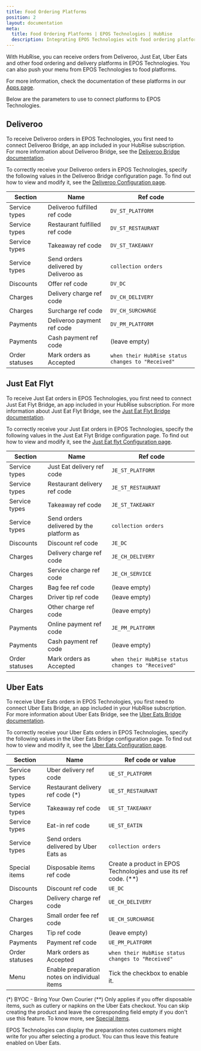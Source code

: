 ```yaml
---
title: Food Ordering Platforms
position: 2
layout: documentation
meta:
  title: Food Ordering Platforms | EPOS Technologies | HubRise
  description: Integrating EPOS Technologies with food ordering platforms requires you to specify particular ref codes in the configuration page of the delivery platform bridge.
---
```


With HubRise, you can receive orders from Deliveroo, Just Eat, Uber Eats and other food ordering and delivery platforms in EPOS Technologies. You can also push your menu from EPOS Technologies to food platforms.

For more information, check the documentation of these platforms in our [Apps page](/apps/food-ordering-platforms).

Below are the parameters to use to connect platforms to EPOS Technologies.

## Deliveroo

To receive Deliveroo orders in EPOS Technologies, you first need to connect Deliveroo Bridge, an app included in your HubRise subscription. For more information about Deliveroo Bridge, see the [Deliveroo Bridge documentation](/apps/deliveroo).

To correctly receive your Deliveroo orders in EPOS Technologies, specify the following values in the Deliveroo Bridge configuration page. To find out how to view and modify it, see the [Deliveroo Configuration page](/apps/deliveroo/configuration).

| Section        | Name                                  | Ref code                                          |
| -------------- | ------------------------------------- | ------------------------------------------------- |
| Service types  | Deliveroo fulfilled ref code          | `DV_ST_PLATFORM`                                  |
| Service types  | Restaurant fulfilled ref code         | `DV_ST_RESTAURANT`                                |
| Service types  | Takeaway ref code                     | `DV_ST_TAKEAWAY`                                  |
| Service types  | Send orders delivered by Deliveroo as | `collection orders`                               |
| Discounts      | Offer ref code                        | `DV_DC`                                           |
| Charges        | Delivery charge ref code              | `DV_CH_DELIVERY`                                  |
| Charges        | Surcharge ref code                    | `DV_CH_SURCHARGE`                                 |
| Payments       | Deliveroo payment ref code            | `DV_PM_PLATFORM`                                  |
| Payments       | Cash payment ref code                 | (leave empty)                                     |
| Order statuses | Mark orders as Accepted               | `when their HubRise status changes to "Received"` |

## Just Eat Flyt

To receive Just Eat orders in EPOS Technologies, you first need to connect Just Eat Flyt Bridge, an app included in your HubRise subscription. For more information about Just Eat Flyt Bridge, see the [Just Eat Flyt Bridge documentation](/apps/just-eat-flyt).

To correctly receive your Just Eat orders in EPOS Technologies, specify the following values in the Just Eat Flyt Bridge configuration page. To find out how to view and modify it, see the [Just Eat flyt Configuration page](/apps/just-eat-flyt/configuration).

| Section        | Name                                     | Ref code                                          |
| -------------- | ---------------------------------------- | ------------------------------------------------- |
| Service types  | Just Eat delivery ref code               | `JE_ST_PLATFORM`                                  |
| Service types  | Restaurant delivery ref code             | `JE_ST_RESTAURANT`                                |
| Service types  | Takeaway ref code                        | `JE_ST_TAKEAWAY`                                  |
| Service types  | Send orders delivered by the platform as | `collection orders`                               |
| Discounts      | Discount ref code                        | `JE_DC`                                           |
| Charges        | Delivery charge ref code                 | `JE_CH_DELIVERY`                                  |
| Charges        | Service charge ref code                  | `JE_CH_SERVICE`                                   |
| Charges        | Bag fee ref code                         | (leave empty)                                     |
| Charges        | Driver tip ref code                      | (leave empty)                                     |
| Charges        | Other charge ref code                    | (leave empty)                                     |
| Payments       | Online payment ref code                  | `JE_PM_PLATFORM`                                  |
| Payments       | Cash payment ref code                    | (leave empty)                                     |
| Order statuses | Mark orders as Accepted                  | `when their HubRise status changes to "Received"` |

## Uber Eats

To receive Uber Eats orders in EPOS Technologies, you first need to connect Uber Eats Bridge, an app included in your HubRise subscription. For more information about Uber Eats Bridge, see the [Uber Eats Bridge documentation](/apps/uber-eats).

To correctly receive your Uber Eats orders in EPOS Technologies, specify the following values in the Uber Eats Bridge configuration page. To find out how to view and modify it, see the [Uber Eats Configuration page](/apps/uber-eats/configuration).

| Section        | Name                                         | Ref code or value                                                  |
| -------------- | -------------------------------------------- | ------------------------------------------------------------------ |
| Service types  | Uber delivery ref code                       | `UE_ST_PLATFORM`                                                   |
| Service types  | Restaurant delivery ref code (\*)            | `UE_ST_RESTAURANT`                                                 |
| Service types  | Takeaway ref code                            | `UE_ST_TAKEAWAY`                                                   |
| Service types  | Eat-in ref code                              | `UE_ST_EATIN`                                                      |
| Service types  | Send orders delivered by Uber Eats as        | `collection orders`                                                |
| Special items  | Disposable items ref code                    | Create a product in EPOS Technologies and use its ref code. (\*\*) |
| Discounts      | Discount ref code                            | `UE_DC`                                                            |
| Charges        | Delivery charge ref code                     | `UE_CH_DELIVERY`                                                   |
| Charges        | Small order fee ref code                     | `UE_CH_SURCHARGE`                                                  |
| Charges        | Tip ref code                                 | (leave empty)                                                      |
| Payments       | Payment ref code                             | `UE_PM_PLATFORM`                                                   |
| Order statuses | Mark orders as Accepted                      | `when their HubRise status changes to "Received"`                  |
| Menu           | Enable preparation notes on individual items | Tick the checkbox to enable it.                                    |

(\*) BYOC - Bring Your Own Courier
(\*\*) Only applies if you offer disposable items, such as cutlery or napkins on the Uber Eats checkout. You can skip creating the product and leave the corresponding field empty if you don't use this feature. To know more, see [Special items](/apps/uber-eats/configuration#special-items).

EPOS Technologies can display the preparation notes customers might write for you after selecting a product. You can thus leave this feature enabled on Uber Eats.